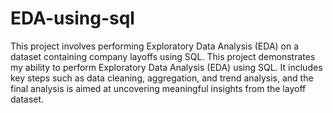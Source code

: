 # EDA-using-sql
This project involves performing Exploratory Data Analysis (EDA) on a dataset containing company layoffs using SQL.
This project demonstrates my ability to perform Exploratory Data Analysis (EDA) using SQL. It includes key steps such as data cleaning, aggregation, and trend analysis, and the final analysis is aimed at uncovering meaningful insights from the layoff dataset.
